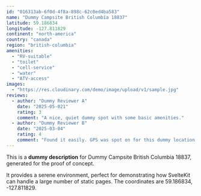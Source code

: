 ```yaml
---
id: "016313ab-6f0d-4f8a-898c-62c0ed4ba583"
name: "Dummy Campsite British Columbia 18837"
latitude: 59.186834
longitude: -127.811829
continent: "north-america"
country: "canada"
region: "british-columbia"
amenities:
  - "RV-suitable"
  - "toilet"
  - "cell-service"
  - "water"
  - "ATV-access"
images:
  - "https://res.cloudinary.com/demo/image/upload/v1/sample.jpg"
reviews:
  - author: "Dummy Reviewer A"
    date: "2025-05-021"
    rating: 3
    comment: "A nice, quiet dummy spot with some basic amenities."
  - author: "Dummy Reviewer B"
    date: "2025-03-04"
    rating: 4
    comment: "Found it easily. GPS was spot on for this dummy location."
---
```


This is a **dummy description** for Dummy Campsite British Columbia 18837, generated for the proof of concept.

It provides a serene environment, perfect for demonstrating how SvelteKit can handle a large number of static pages. The coordinates are 59.186834, -127.811829.
